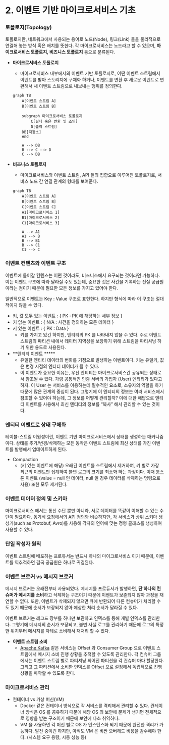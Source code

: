 # 2. 이벤트 기반 마이크로서비스 기초

### 토폴로지(Topology)

토폴로지란, 네트워크에서 사용되는 용어로 노드(Node), 링크(Link) 들을 물리적으로 연결해 놓는 방식 혹은 배치를 뜻한다. 각 마이크로서비스는 노드라고 할 수 있으며, **마이크로서비스 토폴로지, 비즈니스 토폴로지** 등으로 분류된다.

- **마이크로서비스 토폴로지**
    - 마이크로서비스 내부에서의 이벤트 기반 토폴로지로, 어떤 이벤트 스트림에서 이벤트를 받아 스토리지에 구체화 하거나, 이벤트를 변환 후 새로운 이벤트로 변환해서 새 이벤트 스트림으로 내보내는 행위를 정의한다.
    
    ```mermaid
    graph TB
    	A[이벤트 스트림 A]
    	B[이벤트 스트림 B]
    
    	subgraph 마이크로서비스 토폴로지
    		C[필터 혹은 변환 및 조인]
    		D[출력 스트림]
        DB[저장소]
    	end
    	
    	A --> DB
        B --> C --> D
        C --> DB
    
    ```
    
- **비즈니스 토폴로지**
    - 마이크로서비스와 이벤트 스트림, API 들의 집합으로 이루어진 토폴로지로, 서비스 노드 간 연결 관계의 형태를 보여준다.
    
    ```mermaid
    graph TB
    	A[이벤트 스트림 A]
    	B[이벤트 스트림 B]
    	C[이벤트 스트림 C]
    	A1[마이크로서비스 1]
    	B1[마이크로서비스 2]
    	C1[마이크로서비스 3]
    	
    	A --> A1
    	A1 --> B
    	B --> B1
    	B --> C1
    	C1 --> C
    ```
    

### 이벤트 컨텐츠와 이벤트 구조

이벤트에 들어갈 컨텐츠는 어떤 것이라도, 비즈니스에서 요구되는 것이라면 가능하다. 이는 이벤트 구조에 따라 달라질 수도 있는데, 중요한 것은 사건을 기록하는 진실 공급원 이라는 점이기 때문에 필요한 모든 정보를 가지고 있어야 한다.

일반적으로 이벤트는 Key : Value 구조로 표현한다. 하지만 형식에 따라 이 구조는 절대적이지 않을 수 있다.

- 키, 값 모두 있는 이벤트 : { PK : PK 에 해당하는 세부 정보 }
- 키 없는 이벤트 : { N/A : 사건을 정의하는 모든 데이터 }
- 키 있는 이벤트 : { PK : Data }
    - 키를 가지고 있긴 하지만, 엔티티의 PK 를 나타내지 않을 수 있다. 주로 이벤트 스트림의 파티션 내에서 데이터 지역성을 보장하기 위해 스트림을 파티셔닝 하기 위한 용도로 사용된다.
- **엔티티 이벤트 *****
    - 유일한 엔티티 데이터의 변화를 기점으로 발생하는 이벤트이다. 키는 유일키, 값은 변경 시점의 엔티티 데이터가 될 수 있다.
    - 이 이벤트가 중요한 이유는, 우선 엔티티는 마이크로서비스간 공유되는 상태로서 참조될 수 있다. 가령 공통적인 인증 서버의 가입자 (User) 엔티티가 있다고 하자. 이 User 는 서비스를 이용하는데 필수적인 요소로, 소유자의 역할을 하기 때문에 많은 관계의 중심이 된다. 그렇기에 이 엔티티의 정보는 여러 서비스에서 참조할 수 있어야 하는데, 그 정보를 어떻게 관리할까? 이에 대한 해답으로 엔티티 이벤트를 사용해서 최신 엔티티의 정보를 “복사” 해서 관리할 수 있는 것이다.

### 엔티티 이벤트로 상태 구체화

테이블-스트림 이원성이란, 이벤트 기반 마이크로서비스에서 상태를 생성하는 매커니즘이다. 상태를 추가/변경/삭제하는 모든 동작은 이벤트 스트림에 최신 상태를 가진 이벤트를 발행해서 업데이트하게 된다.

- Compaction
    - (키 있는 이벤트에 해당) 오래된 이벤트를 스트림에서 제거하여, 키 별로 가장 최근의 이벤트만 집계하여 불변 로그의 크기를 최소화 하는 과정이다. 이때 툼스톤 이벤트 (value = null 인 데이터, null 일 경우 데이터를 삭제하는 명령으로 사용) 또한 모두 제거된다.

### 이벤트 데이터 정의 및 스키마

마이크로서비스 에서는 통신 수단 뿐만 아니라, 서로 데이터를 똑같이 이해할 수 있는 수단이 필요하다. 동기식 요청에서의 API 정의와 비슷하지만, 각 서비스가 상위 스키마 생성기(such as Protobuf, Avro)를 사용해 각자의 언어에 맞는 정형 클래스를 생성하여 사용할 수 있다.

### 단일 작성자 원칙

이벤트 스트림에 배포하는 프로듀서는 반드시 하나의 마이크로서비스 이기 때문에, 이벤트를 역추적하면 결국 공급원은 하나로 귀결된다.

### 이벤트 브로커 vs 메시지 브로커

메시지 브로커는 오래전부터 사용되었다. 메시지를 프로듀서가 발행하면, **단 하나의 컨슈머가 메시지를 소비**하고 삭제하는 구조이기 때문에 이벤트가 보존되지 않아 과정을 재연할 수 없다. 또한, 이벤트가 삭제되지 않으면 큐에 반환되어 다른 컨슈머가 처리할 수도 있기 때문에 순서가 보장되지 않아 예상한 처리 순서가 달라질 수 있다.

이벤트 브로커는 레코드 장부를 하나만 보관하고 인덱스를 통해 개별 인덱스를 관리한다. 그렇기에 메시지의 순서가 보장되고, 불변 사실 로그를 관리하기 때문에 로그의 특정한 위치부터 메시지를 차례로 소비해서 재처리 할 수 있다.

- **이벤트 스트림 소비**
    - [Apache Kafka](https://docs.confluent.io/platform/current/clients/consumer.html) 같은 서비스는 Offset 과 Consumer Group 으로 이벤트 스트림에서 메시지 소비 진행 상황을 추적할 수 있도록 관리한다. 각 컨슈머 그룹에서는 이벤트 스트림 별로 파티셔닝 되어진 파티션을 각 컨슈머 마다 할당한다. 그리고 그 파티션에서 소비한 인덱스를 Offset 으로 설정해서 독립적으로 진행 상황을 파악할 수 있도록 한다.

### 마이크로서비스 관리

- 컨테이너 vs 가상 머신(VM)
    - Docker 같은 컨테이너 방식으로 각 서비스를 격리해서 관리할 수 있다. 컨테이너 방식은 OS 를 공유하기 때문에 해당 OS 의 보안에 문제가 생기면 전체적으로 영향을 받는 구조이기 때문에 보안에 다소 취약하다.
    - VM 을 사용하면 각 머신 별로 OS 가 인스턴스화 되기 때문에 완전한 격리가 가능하다. 발전 중이긴 하지만, 아직도 VM 은 비싼 오버헤드 비용을 감수해야 한다. (시스템 요구 용량, 시동 성능 등)